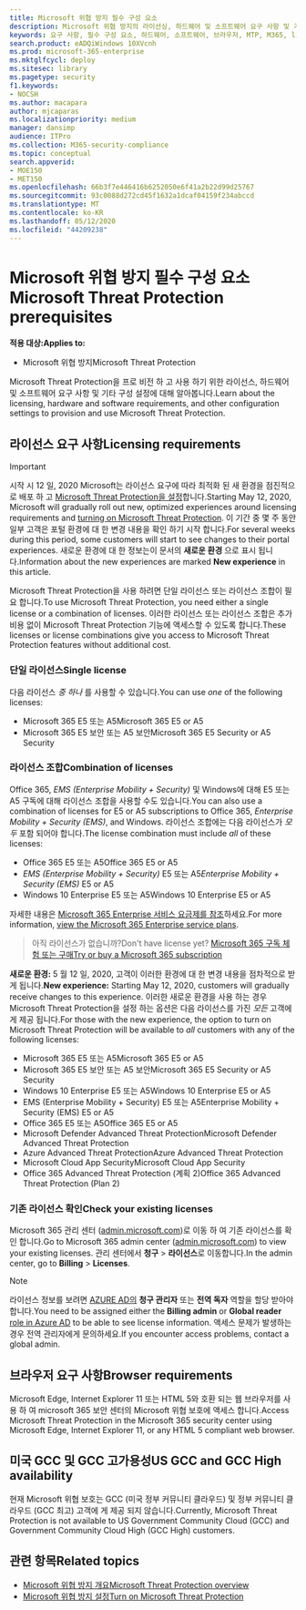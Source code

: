```yaml
---
title: Microsoft 위협 방지 필수 구성 요소
description: Microsoft 위협 방지의 라이선싱, 하드웨어 및 소프트웨어 요구 사항 및 기타 구성 설정에 대해 알아봅니다.
keywords: 요구 사항, 필수 구성 요소, 하드웨어, 소프트웨어, 브라우저, MTP, M365, license, E5, A5, EMS, purchase
search.product: eADQiWindows 10XVcnh
ms.prod: microsoft-365-enterprise
ms.mktglfcycl: deploy
ms.sitesec: library
ms.pagetype: security
f1.keywords:
- NOCSH
ms.author: macapara
author: mjcaparas
ms.localizationpriority: medium
manager: dansimp
audience: ITPro
ms.collection: M365-security-compliance
ms.topic: conceptual
search.appverid:
- MOE150
- MET150
ms.openlocfilehash: 66b3f7e446416b6252050e6f41a2b22d99d25767
ms.sourcegitcommit: 93c0088d272cd45f1632a1dcaf04159f234abccd
ms.translationtype: MT
ms.contentlocale: ko-KR
ms.lasthandoff: 05/12/2020
ms.locfileid: "44209238"
---
```

# <a name="microsoft-threat-protection-prerequisites"></a><span data-ttu-id="79656-104">Microsoft 위협 방지 필수 구성 요소</span><span class="sxs-lookup"><span data-stu-id="79656-104">Microsoft Threat Protection prerequisites</span></span>

<span data-ttu-id="79656-105">**적용 대상:**</span><span class="sxs-lookup"><span data-stu-id="79656-105">**Applies to:**</span></span>
- <span data-ttu-id="79656-106">Microsoft 위협 방지</span><span class="sxs-lookup"><span data-stu-id="79656-106">Microsoft Threat Protection</span></span>

<span data-ttu-id="79656-107">Microsoft Threat Protection을 프로 비전 하 고 사용 하기 위한 라이선스, 하드웨어 및 소프트웨어 요구 사항 및 기타 구성 설정에 대해 알아봅니다.</span><span class="sxs-lookup"><span data-stu-id="79656-107">Learn about the licensing, hardware and software requirements, and other configuration settings to provision and use Microsoft Threat Protection.</span></span>

## <a name="licensing-requirements"></a><span data-ttu-id="79656-108">라이선스 요구 사항</span><span class="sxs-lookup"><span data-stu-id="79656-108">Licensing requirements</span></span>

>[!IMPORTANT]
><span data-ttu-id="79656-109">시작 시 12 일, 2020 Microsoft는 라이선스 요구에 따라 최적화 된 새 환경을 점진적으로 배포 하 고 [Microsoft Threat Protection을 설정](mtp-enable.md)합니다.</span><span class="sxs-lookup"><span data-stu-id="79656-109">Starting May 12, 2020, Microsoft will gradually roll out new, optimized experiences around licensing requirements and [turning on Microsoft Threat Protection](mtp-enable.md).</span></span> <span data-ttu-id="79656-110">이 기간 중 몇 주 동안 일부 고객은 포털 환경에 대 한 변경 내용을 확인 하기 시작 합니다.</span><span class="sxs-lookup"><span data-stu-id="79656-110">For several weeks during this period, some customers will start to see changes to their portal experiences.</span></span> <span data-ttu-id="79656-111">새로운 환경에 대 한 정보는이 문서의 **새로운 환경** 으로 표시 됩니다.</span><span class="sxs-lookup"><span data-stu-id="79656-111">Information about the new experiences are marked **New experience** in this article.</span></span>

<span data-ttu-id="79656-112">Microsoft Threat Protection을 사용 하려면 단일 라이선스 또는 라이선스 조합이 필요 합니다.</span><span class="sxs-lookup"><span data-stu-id="79656-112">To use Microsoft Threat Protection, you need either a single license or a combination of licenses.</span></span> <span data-ttu-id="79656-113">이러한 라이선스 또는 라이선스 조합은 추가 비용 없이 Microsoft Threat Protection 기능에 액세스할 수 있도록 합니다.</span><span class="sxs-lookup"><span data-stu-id="79656-113">These licenses or license combinations give you access to Microsoft Threat Protection features without additional cost.</span></span>

### <a name="single-license"></a><span data-ttu-id="79656-114">단일 라이선스</span><span class="sxs-lookup"><span data-stu-id="79656-114">Single license</span></span>
<span data-ttu-id="79656-115">다음 라이선스 *중 하나* 를 사용할 수 있습니다.</span><span class="sxs-lookup"><span data-stu-id="79656-115">You can use *one* of the following licenses:</span></span>

- <span data-ttu-id="79656-116">Microsoft 365 E5 또는 A5</span><span class="sxs-lookup"><span data-stu-id="79656-116">Microsoft 365 E5 or A5</span></span>
- <span data-ttu-id="79656-117">Microsoft 365 E5 보안 또는 A5 보안</span><span class="sxs-lookup"><span data-stu-id="79656-117">Microsoft 365 E5 Security or A5 Security</span></span>

### <a name="combination-of-licenses"></a><span data-ttu-id="79656-118">라이선스 조합</span><span class="sxs-lookup"><span data-stu-id="79656-118">Combination of licenses</span></span>
<span data-ttu-id="79656-119">Office 365, *EMS (Enterprise Mobility + Security)* 및 Windows에 대해 E5 또는 A5 구독에 대해 라이선스 조합을 사용할 수도 있습니다.</span><span class="sxs-lookup"><span data-stu-id="79656-119">You can also use a combination of licenses for E5 or A5 subscriptions to Office 365, *Enterprise Mobility + Security (EMS)*, and Windows.</span></span> <span data-ttu-id="79656-120">라이선스 조합에는 다음 라이선스가 *모두* 포함 되어야 합니다.</span><span class="sxs-lookup"><span data-stu-id="79656-120">The license combination must include *all* of these licenses:</span></span>

- <span data-ttu-id="79656-121">Office 365 E5 또는 A5</span><span class="sxs-lookup"><span data-stu-id="79656-121">Office 365 E5 or A5</span></span>
- <span data-ttu-id="79656-122">*EMS (Enterprise Mobility + Security)* E5 또는 A5</span><span class="sxs-lookup"><span data-stu-id="79656-122">*Enterprise Mobility + Security (EMS)* E5 or A5</span></span>
- <span data-ttu-id="79656-123">Windows 10 Enterprise E5 또는 A5</span><span class="sxs-lookup"><span data-stu-id="79656-123">Windows 10 Enterprise E5 or A5</span></span>

<span data-ttu-id="79656-124">자세한 내용은 [Microsoft 365 Enterprise 서비스 요금제를 참조](https://www.microsoft.com/licensing/product-licensing/microsoft-365-enterprise)하세요.</span><span class="sxs-lookup"><span data-stu-id="79656-124">For more information, [view the Microsoft 365 Enterprise service plans](https://www.microsoft.com/licensing/product-licensing/microsoft-365-enterprise).</span></span>

> <span data-ttu-id="79656-125">아직 라이선스가 없습니까?</span><span class="sxs-lookup"><span data-stu-id="79656-125">Don't have license yet?</span></span> [<span data-ttu-id="79656-126">Microsoft 365 구독 체험 또는 구매</span><span class="sxs-lookup"><span data-stu-id="79656-126">Try or buy a Microsoft 365 subscription</span></span>](https://docs.microsoft.com/microsoft-365/commerce/try-or-buy-microsoft-365?view=o365-worldwide)


<span data-ttu-id="79656-127">**새로운 환경:** 5 월 12 일, 2020, 고객이 이러한 환경에 대 한 변경 내용을 점차적으로 받게 됩니다.</span><span class="sxs-lookup"><span data-stu-id="79656-127">**New experience:** Starting May 12, 2020, customers will gradually receive changes to this experience.</span></span> <span data-ttu-id="79656-128">이러한 새로운 환경을 사용 하는 경우 Microsoft Threat Protection을 설정 하는 옵션은 다음 라이선스를 가진 *모든* 고객에 게 제공 됩니다.</span><span class="sxs-lookup"><span data-stu-id="79656-128">For those with the new experience, the option to turn on Microsoft Threat Protection will be available to *all* customers with any of the following licenses:</span></span>

- <span data-ttu-id="79656-129">Microsoft 365 E5 또는 A5</span><span class="sxs-lookup"><span data-stu-id="79656-129">Microsoft 365 E5 or A5</span></span>
- <span data-ttu-id="79656-130">Microsoft 365 E5 보안 또는 A5 보안</span><span class="sxs-lookup"><span data-stu-id="79656-130">Microsoft 365 E5 Security or A5 Security</span></span>
- <span data-ttu-id="79656-131">Windows 10 Enterprise E5 또는 A5</span><span class="sxs-lookup"><span data-stu-id="79656-131">Windows 10 Enterprise E5 or A5</span></span>
- <span data-ttu-id="79656-132">EMS (Enterprise Mobility + Security) E5 또는 A5</span><span class="sxs-lookup"><span data-stu-id="79656-132">Enterprise Mobility + Security (EMS) E5 or A5</span></span> 
- <span data-ttu-id="79656-133">Office 365 E5 또는 A5</span><span class="sxs-lookup"><span data-stu-id="79656-133">Office 365 E5 or A5</span></span>
- <span data-ttu-id="79656-134">Microsoft Defender Advanced Threat Protection</span><span class="sxs-lookup"><span data-stu-id="79656-134">Microsoft Defender Advanced Threat Protection</span></span> 
- <span data-ttu-id="79656-135">Azure Advanced Threat Protection</span><span class="sxs-lookup"><span data-stu-id="79656-135">Azure Advanced Threat Protection</span></span> 
- <span data-ttu-id="79656-136">Microsoft Cloud App Security</span><span class="sxs-lookup"><span data-stu-id="79656-136">Microsoft Cloud App Security</span></span> 
- <span data-ttu-id="79656-137">Office 365 Advanced Threat Protection (계획 2)</span><span class="sxs-lookup"><span data-stu-id="79656-137">Office 365 Advanced Threat Protection (Plan 2)</span></span> 

### <a name="check-your-existing--licenses"></a><span data-ttu-id="79656-138">기존 라이선스 확인</span><span class="sxs-lookup"><span data-stu-id="79656-138">Check your existing  licenses</span></span>
<span data-ttu-id="79656-139">Microsoft 365 관리 센터 ([admin.microsoft.com](https://admin.microsoft.com/))로 이동 하 여 기존 라이선스를 확인 합니다.</span><span class="sxs-lookup"><span data-stu-id="79656-139">Go to Microsoft 365 admin center ([admin.microsoft.com](https://admin.microsoft.com/)) to view your existing licenses.</span></span> <span data-ttu-id="79656-140">관리 센터에서 **청구** > **라이선스**로 이동합니다.</span><span class="sxs-lookup"><span data-stu-id="79656-140">In the admin center, go to **Billing** > **Licenses**.</span></span>

>[!NOTE]
> <span data-ttu-id="79656-141">라이선스 정보를 보려면 [AZURE AD의](https://docs.microsoft.com/azure/active-directory/users-groups-roles/directory-assign-admin-roles#available-roles) **청구 관리자** 또는 **전역 독자** 역할을 할당 받아야 합니다.</span><span class="sxs-lookup"><span data-stu-id="79656-141">You need to be assigned either the **Billing admin** or **Global reader** [role in Azure AD](https://docs.microsoft.com/azure/active-directory/users-groups-roles/directory-assign-admin-roles#available-roles) to be able to see license information.</span></span> <span data-ttu-id="79656-142">액세스 문제가 발생하는 경우 전역 관리자에게 문의하세요.</span><span class="sxs-lookup"><span data-stu-id="79656-142">If you encounter access problems, contact a global admin.</span></span>

## <a name="browser-requirements"></a><span data-ttu-id="79656-143">브라우저 요구 사항</span><span class="sxs-lookup"><span data-stu-id="79656-143">Browser requirements</span></span>
<span data-ttu-id="79656-144">Microsoft Edge, Internet Explorer 11 또는 HTML 5와 호환 되는 웹 브라우저를 사용 하 여 microsoft 365 보안 센터의 Microsoft 위협 보호에 액세스 합니다.</span><span class="sxs-lookup"><span data-stu-id="79656-144">Access Microsoft Threat Protection in the Microsoft 365 security center using Microsoft Edge, Internet Explorer 11, or any HTML 5 compliant web browser.</span></span>

## <a name="us-gcc-and-gcc-high-availability"></a><span data-ttu-id="79656-145">미국 GCC 및 GCC 고가용성</span><span class="sxs-lookup"><span data-stu-id="79656-145">US GCC and GCC High availability</span></span>
<span data-ttu-id="79656-146">현재 Microsoft 위협 보호는 GCC (미국 정부 커뮤니티 클라우드) 및 정부 커뮤니티 클라우드 (GCC 최고) 고객에 게 제공 되지 않습니다.</span><span class="sxs-lookup"><span data-stu-id="79656-146">Currently, Microsoft Threat Protection is not available to US Government Community Cloud (GCC) and Government Community Cloud High (GCC High) customers.</span></span> 

## <a name="related-topics"></a><span data-ttu-id="79656-147">관련 항목</span><span class="sxs-lookup"><span data-stu-id="79656-147">Related topics</span></span>
- [<span data-ttu-id="79656-148">Microsoft 위협 방지 개요</span><span class="sxs-lookup"><span data-stu-id="79656-148">Microsoft Threat Protection overview</span></span>](microsoft-threat-protection.md)
- [<span data-ttu-id="79656-149">Microsoft 위협 방지 설정</span><span class="sxs-lookup"><span data-stu-id="79656-149">Turn on Microsoft Threat Protection</span></span>](mtp-enable.md)
